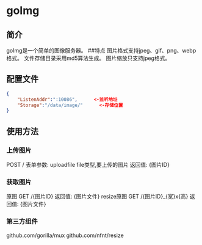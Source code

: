 # goImg

## 简介
goImg是一个简单的图像服务器。
##特点
图片格式支持jpeg、gif、png、webp格式。
文件存储目录采用md5算法生成。
图片缩放只支持jpeg格式。

## 配置文件

```JSON
{
	"ListenAddr":":10086",      <-监听地址
	"Storage":"/data/image/"      <-存储位置
}
```

## 使用方法
### 上传图片
POST /
表单参数:
uploadfile file类型,要上传的图片
返回值:
{图片ID}

### 获取图片
原图
GET /{图片ID}
返回值:
{图片文件}
resize原图
GET /{图片ID}_{宽}x{高}
返回值:
{图片文件}

### 第三方组件
github.com/gorilla/mux
github.com/nfnt/resize